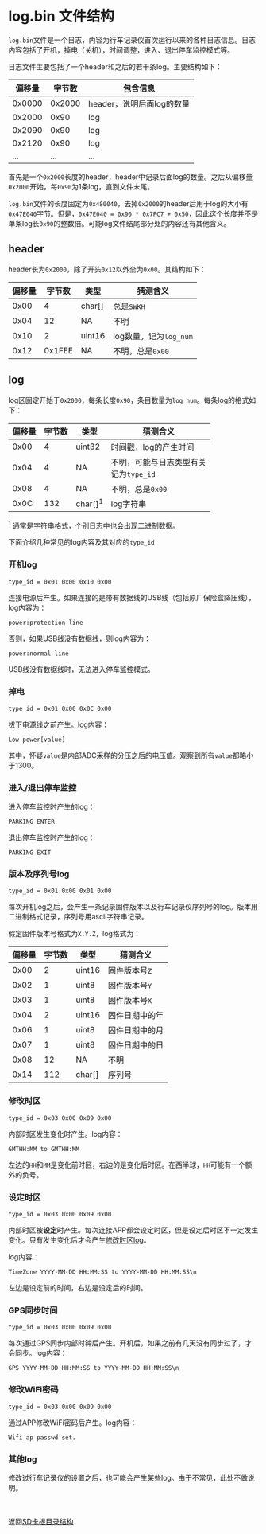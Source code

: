 # log.bin 文件结构

`log.bin`文件是一个日志，内容为行车记录仪首次运行以来的各种日志信息。日志内容包括了开机，掉电（关机），时间调整，进入、退出停车监控模式等。

日志文件主要包括了一个header和之后的若干条log。主要结构如下：

| 偏移量 | 字节数 | 包含信息 |
| ---- | ---- | ---- |
| 0x0000 | 0x2000 | header，说明后面log的数量 |
| 0x2000 | 0x90 | log |
| 0x2090 | 0x90 | log |
| 0x2120 | 0x90 | log |
| ... | ... | ... |

首先是一个`0x2000`长度的header，header中记录后面log的数量。之后从偏移量`0x2000`开始，每`0x90`为1条log，直到文件末尾。

`log.bin`文件的长度固定为`0x480040`，去掉`0x2000`的header后用于log的大小有`0x47E040`字节。但是，`0x47E040 = 0x90 * 0x7FC7 + 0x50`，因此这个长度并不是单条log长`0x90`的整数倍。可能log文件结尾部分处的内容还有其他含义。

## header

header长为`0x2000`，除了开头`0x12`以外全为`0x00`。其结构如下：

| 偏移量 | 字节数 | 类型 | 猜测含义 |
| ---- | ---- | ---- | ---- |
| 0x00 | 4 | char[] | 总是`SWKH` |
| 0x04 | 12 | NA | 不明 |
| 0x10 | 2 | uint16 | log数量，记为`log_num` |
| 0x12 | 0x1FEE | NA | 不明，总是`0x00` |

## log

log区固定开始于`0x2000`，每条长度`0x90`，条目数量为`log_num`。每条log的格式如下：

| 偏移量 | 字节数 | 类型 | 猜测含义 |
| ---- | ---- | ---- | ---- |
| 0x00 | 4 | uint32 | 时间戳，log的产生时间 |
| 0x04 | 4 | NA | 不明，可能与日志类型有关</br>记为`type_id` |
| 0x08 | 4 | NA | 不明，总是`0x00` |
| 0x0C | 132 | char[]<sup>1</sup> | log字符串 |

<sup>1</sup> 通常是字符串格式，个别日志中也会出现二进制数据。

下面介绍几种常见的log内容及其对应的`type_id`

### 开机log

`type_id = 0x01 0x00 0x10 0x00`

连接电源后产生。如果连接的是带有数据线的USB线（包括原厂保险盒降压线），log内容为：

`power:protection line`

否则，如果USB线没有数据线，则log内容为：

`power:normal line`

USB线没有数据线时，无法进入停车监控模式。

### 掉电

`type_id = 0x01 0x00 0x0C 0x00`

拔下电源线之前产生。log内容：

`Low power[value]`

其中，怀疑`value`是内部ADC采样的分压之后的电压值。观察到所有`value`都略小于1300。

### 进入/退出停车监控

进入停车监控时产生的log：

`PARKING ENTER`

退出停车监控时产生的log：

`PARKING EXIT`

### 版本及序列号log

`type_id = 0x01 0x00 0x01 0x00`

每次开机log之后，会产生一条记录固件版本以及行车记录仪序列号的log。版本用二进制格式记录，序列号用ascii字符串记录。

假定固件版本号格式为`X.Y.Z`，log格式为：

| 偏移量 | 字节数 | 类型 | 猜测含义 |
| ---- | ---- | ---- | ---- |
| 0x00 | 2 | uint16 | 固件版本号`Z` |
| 0x02 | 1 | uint8 | 固件版本号`Y` |
| 0x03 | 1 | uint8 | 固件版本号`X` |
| 0x04 | 2 | uint16 | 固件日期中的年 |
| 0x06 | 1 | uint8 | 固件日期中的月 |
| 0x07 | 1 | uint8 | 固件日期中的日 |
| 0x08 | 12 | NA | 不明 |
| 0x14 | 112 | char[] | 序列号 |

### <span id="jump_modify_timezone">修改时区</span>

`type_id = 0x03 0x00 0x09 0x00`

内部时区发生变化时产生。log内容：

`GMTHH:MM to GMTHH:MM`

左边的`HH`和`MM`是变化前时区，右边的是变化后时区。在西半球，`HH`可能有一个额外的负号。

### 设定时区

`type_id = 0x03 0x00 0x09 0x00`

内部时区被**设定**时产生。每次连接APP都会设定时区，但是设定后时区不一定发生变化。只有发生变化后才会产生[修改时区log](#jump_modify_timezone)。

log内容：

`TimeZone YYYY-MM-DD HH:MM:SS to YYYY-MM-DD HH:MM:SS\n`

左边是设定前的时间，右边是设定后的时间。

### GPS同步时间

`type_id = 0x03 0x00 0x09 0x00`

每次通过GPS同步内部时钟后产生。开机后，如果之前有几天没有同步过了，才会同步。log内容：

`GPS YYYY-MM-DD HH:MM:SS to YYYY-MM-DD HH:MM:SS\n`

### 修改WiFi密码

`type_id = 0x03 0x00 0x09 0x00`

通过APP修改WiFi密码后产生。log内容：

`Wifi ap passwd set.`

### 其他log

修改过行车记录仪的设置之后，也可能会产生某些log。由于不常见，此处不做说明。

</br></br>
返回[SD卡根目录结构](./SD_card.md)

